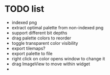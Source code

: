 # TODO list

- indexed png
- extract optimal palette from non-indexed png
- support different bit depths
- drag palette colors to reorder
- toggle transparent color visibility
- export tilemaps?
- export palette to file
- right click on color opens window to change it
- drag ImageView to move within widget
- 
